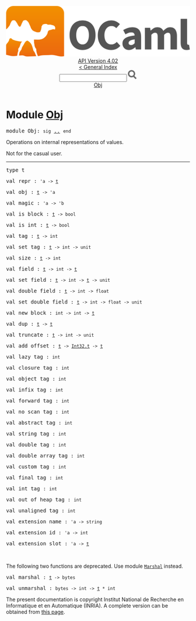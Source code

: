<!-- ((! set title API !)) ((! set documentation !)) ((! set api !)) ((! set nobreadcrumb !)) -->
<div class="api"><header><nav class="toc brand"><a class="brand" href="https://ocaml.org/"><img src="colour-logo-gray.svg" class="svg" alt="OCaml"></a></nav><nav class="toc"><div class="toc_version"><a href="/docs" id="version-select">API Version 4.02</a></div><a href="index.html">&lt; General Index</a><div class="api_search"><input type="text" name="apisearch" id="api_search" oninput="mySearch(false);" onkeypress="this.oninput();" onclick="this.oninput();" onpaste="this.oninput();">
<img src="search_icon.svg" alt="Search" class="svg" onclick="mySearch(false)"></div>
<div id="search_results"></div><div class="toc_title"><a href="#top">Obj</a></div><ul></ul></nav></header>

<h1>Module <a href="type_Obj.html">Obj</a></h1>

<pre><span class="keyword">module</span> Obj: <code class="code"><span class="keyword">sig</span></code> <a href="Obj.html">..</a> <code class="code"><span class="keyword">end</span></code></pre><div class="info module top">
Operations on internal representations of values.
<p>

   Not for the casual user.<br>
</p></div>
<hr width="100%">

<pre><span id="TYPEt"><span class="keyword">type</span> <code class="type"></code>t</span> </pre>


<pre><span id="VALrepr"><span class="keyword">val</span> repr</span> : <code class="type">'a -&gt; <a href="Obj.html#TYPEt">t</a></code></pre>
<pre><span id="VALobj"><span class="keyword">val</span> obj</span> : <code class="type"><a href="Obj.html#TYPEt">t</a> -&gt; 'a</code></pre>
<pre><span id="VALmagic"><span class="keyword">val</span> magic</span> : <code class="type">'a -&gt; 'b</code></pre>
<pre><span id="VALis_block"><span class="keyword">val</span> is_block</span> : <code class="type"><a href="Obj.html#TYPEt">t</a> -&gt; bool</code></pre>
<pre><span id="VALis_int"><span class="keyword">val</span> is_int</span> : <code class="type"><a href="Obj.html#TYPEt">t</a> -&gt; bool</code></pre>
<pre><span id="VALtag"><span class="keyword">val</span> tag</span> : <code class="type"><a href="Obj.html#TYPEt">t</a> -&gt; int</code></pre>
<pre><span id="VALset_tag"><span class="keyword">val</span> set_tag</span> : <code class="type"><a href="Obj.html#TYPEt">t</a> -&gt; int -&gt; unit</code></pre>
<pre><span id="VALsize"><span class="keyword">val</span> size</span> : <code class="type"><a href="Obj.html#TYPEt">t</a> -&gt; int</code></pre>
<pre><span id="VALfield"><span class="keyword">val</span> field</span> : <code class="type"><a href="Obj.html#TYPEt">t</a> -&gt; int -&gt; <a href="Obj.html#TYPEt">t</a></code></pre>
<pre><span id="VALset_field"><span class="keyword">val</span> set_field</span> : <code class="type"><a href="Obj.html#TYPEt">t</a> -&gt; int -&gt; <a href="Obj.html#TYPEt">t</a> -&gt; unit</code></pre>
<pre><span id="VALdouble_field"><span class="keyword">val</span> double_field</span> : <code class="type"><a href="Obj.html#TYPEt">t</a> -&gt; int -&gt; float</code></pre>
<pre><span id="VALset_double_field"><span class="keyword">val</span> set_double_field</span> : <code class="type"><a href="Obj.html#TYPEt">t</a> -&gt; int -&gt; float -&gt; unit</code></pre>
<pre><span id="VALnew_block"><span class="keyword">val</span> new_block</span> : <code class="type">int -&gt; int -&gt; <a href="Obj.html#TYPEt">t</a></code></pre>
<pre><span id="VALdup"><span class="keyword">val</span> dup</span> : <code class="type"><a href="Obj.html#TYPEt">t</a> -&gt; <a href="Obj.html#TYPEt">t</a></code></pre>
<pre><span id="VALtruncate"><span class="keyword">val</span> truncate</span> : <code class="type"><a href="Obj.html#TYPEt">t</a> -&gt; int -&gt; unit</code></pre>
<pre><span id="VALadd_offset"><span class="keyword">val</span> add_offset</span> : <code class="type"><a href="Obj.html#TYPEt">t</a> -&gt; <a href="Int32.html#TYPEt">Int32.t</a> -&gt; <a href="Obj.html#TYPEt">t</a></code></pre>
<pre><span id="VALlazy_tag"><span class="keyword">val</span> lazy_tag</span> : <code class="type">int</code></pre>
<pre><span id="VALclosure_tag"><span class="keyword">val</span> closure_tag</span> : <code class="type">int</code></pre>
<pre><span id="VALobject_tag"><span class="keyword">val</span> object_tag</span> : <code class="type">int</code></pre>
<pre><span id="VALinfix_tag"><span class="keyword">val</span> infix_tag</span> : <code class="type">int</code></pre>
<pre><span id="VALforward_tag"><span class="keyword">val</span> forward_tag</span> : <code class="type">int</code></pre>
<pre><span id="VALno_scan_tag"><span class="keyword">val</span> no_scan_tag</span> : <code class="type">int</code></pre>
<pre><span id="VALabstract_tag"><span class="keyword">val</span> abstract_tag</span> : <code class="type">int</code></pre>
<pre><span id="VALstring_tag"><span class="keyword">val</span> string_tag</span> : <code class="type">int</code></pre>
<pre><span id="VALdouble_tag"><span class="keyword">val</span> double_tag</span> : <code class="type">int</code></pre>
<pre><span id="VALdouble_array_tag"><span class="keyword">val</span> double_array_tag</span> : <code class="type">int</code></pre>
<pre><span id="VALcustom_tag"><span class="keyword">val</span> custom_tag</span> : <code class="type">int</code></pre>
<pre><span id="VALfinal_tag"><span class="keyword">val</span> final_tag</span> : <code class="type">int</code></pre>
<pre><span id="VALint_tag"><span class="keyword">val</span> int_tag</span> : <code class="type">int</code></pre>
<pre><span id="VALout_of_heap_tag"><span class="keyword">val</span> out_of_heap_tag</span> : <code class="type">int</code></pre>
<pre><span id="VALunaligned_tag"><span class="keyword">val</span> unaligned_tag</span> : <code class="type">int</code></pre>
<pre><span id="VALextension_name"><span class="keyword">val</span> extension_name</span> : <code class="type">'a -&gt; string</code></pre>
<pre><span id="VALextension_id"><span class="keyword">val</span> extension_id</span> : <code class="type">'a -&gt; int</code></pre>
<pre><span id="VALextension_slot"><span class="keyword">val</span> extension_slot</span> : <code class="type">'a -&gt; <a href="Obj.html#TYPEt">t</a></code></pre><br>
The following two functions are deprecated.  Use module <a href="Marshal.html"><code class="code"><span class="constructor">Marshal</span></code></a>
    instead.<br>

<pre><span id="VALmarshal"><span class="keyword">val</span> marshal</span> : <code class="type"><a href="Obj.html#TYPEt">t</a> -&gt; bytes</code></pre>
<pre><span id="VALunmarshal"><span class="keyword">val</span> unmarshal</span> : <code class="type">bytes -&gt; int -&gt; <a href="Obj.html#TYPEt">t</a> * int</code></pre><div class="copyright">The present documentation is copyright Institut National de Recherche en Informatique et en Automatique (INRIA). A complete version can be obtained from <a href="http://caml.inria.fr/pub/docs/manual-ocaml/">this page</a>.</div></div>